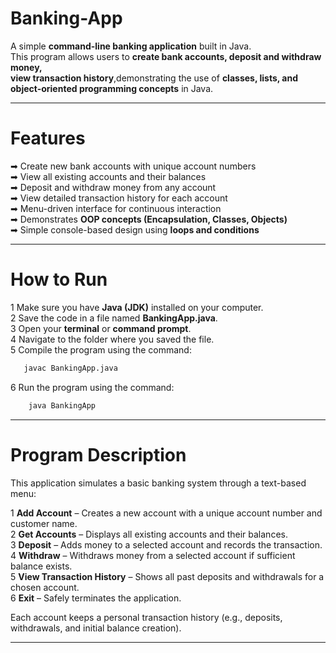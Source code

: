 
# **Banking-App**

A simple **command-line banking application** built in Java.  
This program allows users to **create bank accounts, deposit and withdraw money,  
view transaction history**,demonstrating the use of **classes, lists, and object-oriented programming concepts** in Java.

---

# **Features**

➡ Create new bank accounts with unique account numbers  
➡ View all existing accounts and their balances  
➡ Deposit and withdraw money from any account  
➡ View detailed transaction history for each account  
➡ Menu-driven interface for continuous interaction  
➡ Demonstrates **OOP concepts (Encapsulation, Classes, Objects)**  
➡ Simple console-based design using **loops and conditions**  

---

# **How to Run**

1️ Make sure you have **Java (JDK)** installed on your computer.  
2️ Save the code in a file named **BankingApp.java**.  
3️ Open your **terminal** or **command prompt**.  
4️ Navigate to the folder where you saved the file.  
5️ Compile the program using the command:  

```bash
   javac BankingApp.java
```

6️ Run the program using the command:

```bash
    java BankingApp
```

---

# **Program Description**

This application simulates a basic banking system through a text-based menu:

1️ **Add Account** – Creates a new account with a unique account number and customer name.  
2️ **Get Accounts** – Displays all existing accounts and their balances.  
3️ **Deposit** – Adds money to a selected account and records the transaction.  
4️ **Withdraw** – Withdraws money from a selected account if sufficient balance exists.  
5️ **View Transaction History** – Shows all past deposits and withdrawals for a chosen account.  
6️ **Exit** – Safely terminates the application.

Each account keeps a personal transaction history (e.g., deposits, withdrawals, and initial balance creation).

---